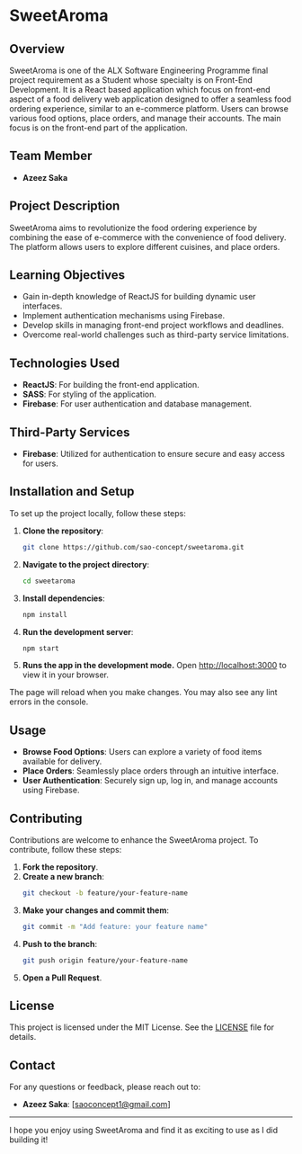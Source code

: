 # SweetAroma

## Overview

SweetAroma is one of the ALX Software Engineering Programme final project requirement as a Student whose specialty is on Front-End Development. It is a React based application which focus on front-end aspect of a food delivery web application designed to offer a seamless food ordering experience, similar to an e-commerce platform. Users can browse various food options, place orders, and manage their accounts. The main focus is on the front-end part of the application.

## Team Member

- **Azeez Saka**

## Project Description

SweetAroma aims to revolutionize the food ordering experience by combining the ease of e-commerce with the convenience of food delivery. The platform allows users to explore different cuisines, and place orders.

## Learning Objectives

- Gain in-depth knowledge of ReactJS for building dynamic user interfaces.
- Implement authentication mechanisms using Firebase.
- Develop skills in managing front-end project workflows and deadlines.
- Overcome real-world challenges such as third-party service limitations.

## Technologies Used

- **ReactJS**: For building the front-end application.
- **SASS**: For styling of the application.
- **Firebase**: For user authentication and database management.

## Third-Party Services

- **Firebase**: Utilized for authentication to ensure secure and easy access for users.

## Installation and Setup

To set up the project locally, follow these steps:

1. **Clone the repository**:

   ```bash
   git clone https://github.com/sao-concept/sweetaroma.git
   ```

2. **Navigate to the project directory**:

   ```bash
   cd sweetaroma
   ```

3. **Install dependencies**:

   ```bash
   npm install
   ```

4. **Run the development server**:

   ```bash
   npm start
   ```

5. **Runs the app in the development mode.**
   Open [http://localhost:3000](http://localhost:3000) to view it in your browser.

The page will reload when you make changes.
You may also see any lint errors in the console.

## Usage

- **Browse Food Options**: Users can explore a variety of food items available for delivery.
- **Place Orders**: Seamlessly place orders through an intuitive interface.
- **User Authentication**: Securely sign up, log in, and manage accounts using Firebase.

## Contributing

Contributions are welcome to enhance the SweetAroma project. To contribute, follow these steps:

1. **Fork the repository**.
2. **Create a new branch**:
   ```bash
   git checkout -b feature/your-feature-name
   ```
3. **Make your changes and commit them**:
   ```bash
   git commit -m "Add feature: your feature name"
   ```
4. **Push to the branch**:
   ```bash
   git push origin feature/your-feature-name
   ```
5. **Open a Pull Request**.

## License

This project is licensed under the MIT License. See the [LICENSE](LICENSE) file for details.

## Contact

For any questions or feedback, please reach out to:

- **Azeez Saka**: [saoconcept1@gmail.com]

---

I hope you enjoy using SweetAroma and find it as exciting to use as I did building it!
